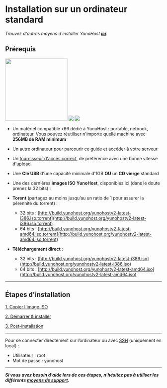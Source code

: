 # Installation sur un ordinateur standard

*Trouvez d'autres moyens d'installer YunoHost **[ici](/install_fr)**.*

## Prérequis

<img src="https://yunohost.org/images/laptop.png" width=200>
<img src="https://yunohost.org/images/desktop.jpg">
<img src="https://yunohost.org/images/nettop.jpg">

* Un matériel compatible x86 dédié à YunoHost : portable, netbook, ordinateur. Vous pouvez réutiliser n'importe quelle machine avec **256MB de RAM minimum**
* Un autre ordinateur pour parcourir ce guide et accéder à votre serveur
* Un [fournisseur d'accès correct](/isp_fr), de préférence avec une bonne vitesse d'upload
* Une **Clé USB** d'une capacité minimale d'1GB **OU** un **CD vierge** standard
* Une des dernières **images ISO YunoHost**, disponibles ici (dans le doute prenez la 32 bits) :
 * **Torent** (partagez au moins jusqu’au un ratio de 1 pour assurer la pérennité du torrent) :
   * 32 bits : [http://build.yunohost.org/yunohostv2-latest-i386.iso.torrent](http://build.yunohost.org/yunohostv2-latest-i386.iso.torrent)
   * 64 bits : [http://build.yunohost.org/yunohostv2-latest-amd64.iso.torrent](http://build.yunohost.org/yunohostv2-latest-amd64.iso.torrent)

 * **Téléchargement direct** :
   * 32 bits : [http://build.yunohost.org/yunohostv2-latest-i386.iso](http://build.yunohost.org/yunohostv2-latest-i386.iso)
   * 64 bits : [http://build.yunohost.org/yunohostv2-latest-amd64.iso](http://build.yunohost.org/yunohostv2-latest-amd64.iso)

---

## Étapes d'installation

<a class="btn btn-lg btn-default" href="/burn_or_copy_iso_fr">1. Copier l'image ISO</a>

<a class="btn btn-lg btn-default" href="/boot_and_graphical_install_fr">2. Démarrer & installer</a>

<a class="btn btn-lg btn-default" href="/postinstall_fr">3. Post-installation</a>

---

Pour se connecter directement sur l’ordinateur ou avec [SSH](/ssh_fr) (uniquement en local) : 
* Utilisateur : root
* Mot de passe : yunohost

---
***Si vous avez besoin d'aide lors de ces étapes, n'hésitez pas à utiliser les différents [moyens de support](/support_fr).***
